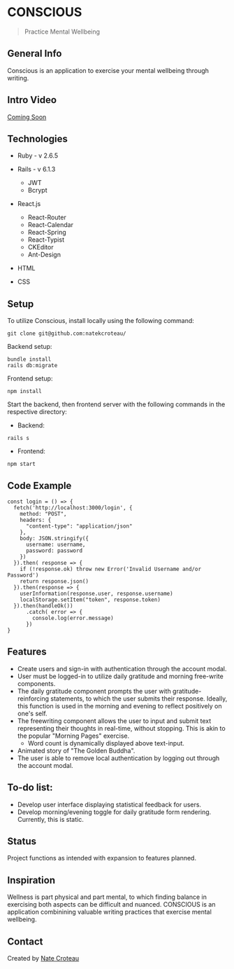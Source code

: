 # CONSCIOUS
> Practice Mental Wellbeing


## General Info
Conscious is an application to exercise your mental wellbeing through writing. 

## Intro Video
[Coming Soon]()

## Technologies
* Ruby - v 2.6.5
* Rails - v 6.1.3
  * JWT
  * Bcrypt

* React.js
  * React-Router
  * React-Calendar
  * React-Spring
  * React-Typist
  * CKEditor
  * Ant-Design
* HTML
* CSS


## Setup
To utilize Conscious, install locally using the following command:
```
git clone git@github.com:natekcroteau/
```

Backend setup:
```
bundle install
rails db:migrate
```

Frontend setup:
```
npm install
```


Start the backend, then frontend server with the following commands in the respective directory:

* Backend: 
```
rails s
```
* Frontend:
```
npm start
```


## Code Example
```
const login = () => {
  fetch('http://localhost:3000/login', {
    method: "POST",
    headers: {
      "content-type": "application/json"
    },
    body: JSON.stringify({
      username: username,
      password: password
    })
  }).then( response => {
    if (!response.ok) throw new Error('Invalid Username and/or Password')
    return response.json()
  }).then(response => {
    userInformation(response.user, response.username)
    localStorage.setItem("token", response.token)
  }).then(handleOk())
      .catch( error => {
        console.log(error.message)
      })
}
```

## Features
* Create users and sign-in with authentication through the account modal.
* User must be logged-in to utilize daily gratitude and morning free-write components.
* The daily gratitude component prompts the user with gratitude-reinforcing statements, to which the user submits their response. Ideally, this function is used in the morning and evening to reflect positively on one's self.
* The freewriting component allows the user to input and submit text representing their thoughts in real-time, without stopping. This is akin to the popular "Morning Pages" exercise.
    * Word count is dynamically displayed above text-input.
* Animated story of "The Golden Buddha".
* The user is able to remove local authentication by logging out through the account modal.


## To-do list:
* Develop user interface displaying statistical feedback for users.
* Develop morning/evening toggle for daily gratitude form rendering. Currently, this is static.


## Status
Project functions as intended with expansion to features planned.


## Inspiration
Wellness is part physical and part mental, to which finding balance in exercising both aspects can be difficult and nuanced. CONSCIOUS is an application combinining valuable writing practices that exercise mental wellbeing.


## Contact
Created by [Nate Croteau](https://github.com/natekcroteau)

